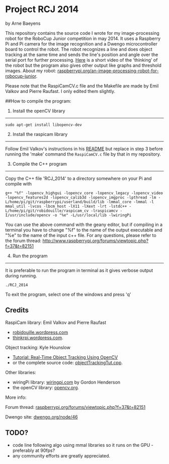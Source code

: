 Project RCJ 2014
================
by Arne Baeyens

This repository contains the source code I wrote for my image-processing robot for the RoboCup Junior competition in may 2014. It uses a Raspberry Pi and Pi camera for the image recognition and a Dwengo microcontroller board to control the robot. The robot recognizes a line and does object tracking at the same time and sends the line's position and angle over the serial port for further processing. [Here](http://youtu.be/AsoLF6NsqBI) is a short video of the 'thinking' of the robot but the program also gives other output like graphs and threshold images.
About my robot: [raspberrypi.org/an-image-processing-robot-for-robocup-junior](http://www.raspberrypi.org/an-image-processing-robot-for-robocup-junior/).

Please note that the RaspiCamCV.c file and the Makefile are made by Emil Valkov and Pierre Raufast. I only edited them slightly.

##How to compile the program:

1. Install the openCV library
----------------------------------------
    sudo apt-get install libopencv-dev

2. Install the raspicam library
----------------------------------------
Follow Emil Valkov's instructions in his [README](https://github.com/robidouille/robidouille/blob/master/raspicam_cv/README) but replace in step 3 before running the 'make' command the `RaspiCamCV.c` file by that in my repository.

3. Compile the C++ program
----------------------------------------
Copy the C++ file 'RCJ_2014' to a directory somewhere on your Pi
and compile with 

    g++ "%f" -lopencv_highgui -lopencv_core -lopencv_legacy -lopencv_video -lopencv_features2d -lopencv_calib3d -lopencv_imgproc -lpthread -lm -L/home/pi/git/raspberrypi/userland/build/lib -lmmal_core -lmmal -l mmal_util -lvcos -lbcm_host -lX11 -lXext -lrt -lstdc++ -L/home/pi/git/robidouille/raspicam_cv -lraspicamcv -I/usr/include/opencv -o "%e" -L/usr/local/lib -lwiringPi

You can use the above command with the geany editor, but if compiling in a terminal you have to change "%f" to the name of the output executable and "%e" to the name of the input c++ file.
For any questions, please refer to the forum thread:
http://www.raspberrypi.org/forums/viewtopic.php?f=37&t=82151

4. Run the program
----------------------------------------
It is preferable to run the program in terminal as it gives verbose output during running.

    ./RCJ_2014
    
To exit the program, select one of the windows and press 'q'


Credits
----------------------------------------
RaspiCam library: Emil Valkov and Pierre Raufast
* [robidouille.wordpress.com](http://www.robidouille.wordpress.com)
* [thinkrpi.wordpress.com](http://www.thinkrpi.wordpress.com).

Object tracking: Kyle Hounslow
* [Tutorial: Real-Time Object Tracking Using OpenCV](https://youtube.com/watch?v=bSeFrPrqZ2A)
* or the complete source code: [objectTrackingTut.cpp](https://dl.dropboxusercontent.com/u/28096936/tuts/objectTrackingTut.cpp).

Other libraries:
* wiringPi library: [wiringpi.com](http://wiringpi.com/) by Gordon Henderson
* the openCV library: [opencv.org](http://opencv.org).
 
More info:

Forum thread: [raspberrypi.org/forums/viewtopic.php?f=37&t=82151](http://raspberrypi.org/forums/viewtopic.php?f=37&t=82151)

Dwengo site: [dwengo.org/node/46](http://dwengo.org/node/46)



TODO?
-----
* code line following algo using mmal libraries so it runs on the GPU - preferably at 90fps?
* any community efforts are greatly appreciated.
